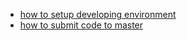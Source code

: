 * [how to setup developing environment](docs/dev/developing-environent.md)
* [how to submit code to master](docs/dev/developing-flow.md)
